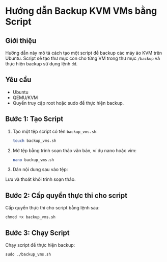 # Hướng dẫn Backup KVM VMs bằng Script

## Giới thiệu

Hướng dẫn này mô tả cách tạo một script để backup các máy ảo KVM trên Ubuntu. Script sẽ tạo thư mục con cho từng VM trong thư mục `/backup` và thực hiện backup sử dụng lệnh `dd`.

## Yêu cầu

- Ubuntu
- QEMU/KVM
- Quyền truy cập root hoặc sudo để thực hiện backup.

## Bước 1: Tạo Script

1. Tạo một tệp script có tên `backup_vms.sh`:
    ```bash
    touch backup_vms.sh

2. Mở tệp bằng trình soạn thảo văn bản, ví dụ nano hoặc vim:
     ```bash  
    nano backup_vms.sh

3. Dán nội dung sau vào tệp:
   

Lưu và thoát khỏi trình soạn thảo.

## Bước 2: Cấp quyền thực thi cho script
Cấp quyền thực thi cho script bằng lệnh sau:

    chmod +x backup_vms.sh
## Bước 3: Chạy Script
Chạy script để thực hiện backup:

    sudo ./backup_vms.sh

